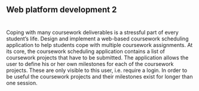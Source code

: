 ## Web platform development 2
#
Coping with many coursework deliverables is a stressful part of every student’s life. Design and implement a web-based coursework scheduling application to help students cope with multiple coursework assignments.  At its core, the coursework scheduling application contains a list of coursework projects that have to be submitted. The application allows the user to define his or her own milestones for each of the coursework projects. These are only visible to this user, i.e. require a login. In order to be useful the coursework projects and their milestones exist for longer than one session.
